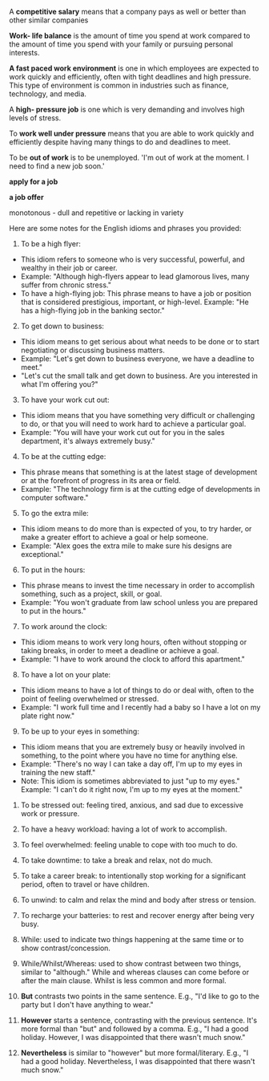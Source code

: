 A **competitive salary** means that a company pays as well or better than other similar companies

**Work- life balance** is the amount of time you spend at work compared to the amount of time you spend with your family or pursuing personal interests.

**A fast paced work environment** is one in which employees are expected to work quickly and efficiently, often with tight deadlines and high pressure. This type of environment is common in industries such as finance, technology, and media.

A **high- pressure job** is one which is very demanding and involves high levels of stress.

To **work well under pressure** means that you are able to work quickly and efficiently despite having many things to do and deadlines to meet.

To be **out of work** is to be unemployed.
'I'm out of work at the moment. I need to find a new job soon.'

**apply for a job**

**a job offer**

monotonous - dull and repetitive or lacking in variety

Here are some notes for the English idioms and phrases you provided:

1. To be a high flyer:

- This idiom refers to someone who is very successful, powerful, and wealthy in their job or career.
- Example: "Although high-flyers appear to lead glamorous lives, many suffer from chronic stress."
- To have a high-flying job: This phrase means to have a job or position that is considered prestigious, important, or high-level. Example: "He has a high-flying job in the banking sector."

2. To get down to business:

- This idiom means to get serious about what needs to be done or to start negotiating or discussing business matters.
- Example: "Let's get down to business everyone, we have a deadline to meet."
- "Let's cut the small talk and get down to business. Are you interested in what I'm offering you?"

3. To have your work cut out:

- This idiom means that you have something very difficult or challenging to do, or that you will need to work hard to achieve a particular goal.
- Example: "You will have your work cut out for you in the sales department, it's always extremely busy."

4. To be at the cutting edge:

- This phrase means that something is at the latest stage of development or at the forefront of progress in its area or field.
- Example: "The technology firm is at the cutting edge of developments in computer software."

5. To go the extra mile:

- This idiom means to do more than is expected of you, to try harder, or make a greater effort to achieve a goal or help someone.
- Example: "Alex goes the extra mile to make sure his designs are exceptional."

6. To put in the hours:

- This phrase means to invest the time necessary in order to accomplish something, such as a project, skill, or goal.
- Example: "You won't graduate from law school unless you are prepared to put in the hours."

7. To work around the clock:

- This idiom means to work very long hours, often without stopping or taking breaks, in order to meet a deadline or achieve a goal.
- Example: "I have to work around the clock to afford this apartment."

8. To have a lot on your plate:

- This idiom means to have a lot of things to do or deal with, often to the point of feeling overwhelmed or stressed.
- Example: "I work full time and I recently had a baby so I have a lot on my plate right now."

9. To be up to your eyes in something:

- This idiom means that you are extremely busy or heavily involved in something, to the point where you have no time for anything else.
- Example: "There's no way I can take a day off, I'm up to my eyes in training the new staff."
- Note: This idiom is sometimes abbreviated to just "up to my eyes." Example: "I can't do it right now, I'm up to my eyes at the moment."

1. To be stressed out: feeling tired, anxious, and sad due to excessive work or pressure.
2. To have a heavy workload: having a lot of work to accomplish.
3. To feel overwhelmed: feeling unable to cope with too much to do.

4. To take downtime: to take a break and relax, not do much.
5. To take a career break: to intentionally stop working for a significant period, often to travel or have children.
6. To unwind: to calm and relax the mind and body after stress or tension.
7. To recharge your batteries: to rest and recover energy after being very busy.

8. While: used to indicate two things happening at the same time or to show contrast/concession.
9. While/Whilst/Whereas: used to show contrast between two things, similar to "although." While and whereas clauses can come before or after the main clause. Whilst is less common and more formal.

10. **But** contrasts two points in the same sentence. E.g., "I'd like to go to the party but I don't have anything to wear."

11. **However** starts a sentence, contrasting with the previous sentence. It's more formal than "but" and followed by a comma. E.g., "I had a good holiday. However, I was disappointed that there wasn't much snow."

12. **Nevertheless** is similar to "however" but more formal/literary. E.g., "I had a good holiday. Nevertheless, I was disappointed that there wasn't much snow."
